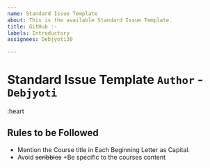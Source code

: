 ```yaml
---
name: Standard Issue Template
about: This is the available Standard Issue Template.
title: GitHub :-
labels: Introductory
assignees: Debjyoti30

---
```


# Standard Issue Template `Author` - `Debjyoti`

:heart

## Rules to be Followed 
+ Mention the Course title in Each Beginning Letter as Capital.
+ Avoid ~~scribbles~~
+Be specific to the courses content
